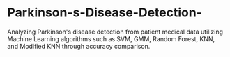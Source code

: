 # Parkinson-s-Disease-Detection-
Analyzing Parkinson's disease detection from patient medical data utilizing Machine Learning algorithms such as SVM, GMM, Random Forest, KNN, and Modified KNN through accuracy comparison.
